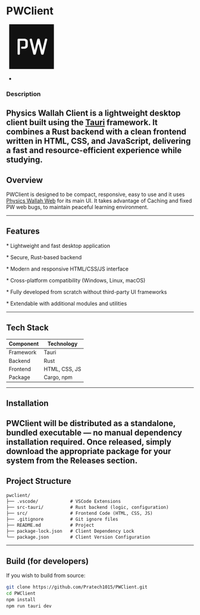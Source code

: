# PWClient
 <p align="left">
   <img src="https://raw.githubusercontent.com/Pratech1015/PWClient/refs/heads/main/src-tauri/icons/icon.png" alt="PWClient Icon" width="120">
 </p>

-
### Description

**Physics Wallah Client** is a lightweight desktop client built using the [Tauri](https://tauri.app) framework.
It combines a Rust backend with a clean frontend written in HTML, CSS, and JavaScript, delivering a fast and resource-efficient experience while studying.
---

## Overview

PWClient is designed to be compact, responsive, easy to use and it uses [Physics Wallah Web](https://pw.live) for its main UI.
It takes advantage of Caching and fixed PW web bugs, to maintain peaceful learning environment.

---

## Features

\* Lightweight and fast desktop application

\* Secure, Rust-based backend

\* Modern and responsive HTML/CSS/JS interface

\* Cross-platform compatibility (Windows, Linux, macOS)

\* Fully developed from scratch without third-party UI frameworks

\* Extendable with additional modules and utilities

---
## Tech Stack

| Component | Technology |
|-----------|------------|
| Framework |   Tauri    |
|  Backend  |    Rust    |
|  Frontend | HTML, CSS, JS |
| Package   | Cargo, npm |

---
## Installation

PWClient will be distributed as a standalone, bundled executable — no manual dependency installation required.
Once released, simply download the appropriate package for your system from the **Releases** section.
---

## Project Structure

```text
pwclient/
├── .vscode/            # VSCode Extensions
├── src-tauri/          # Rust backend (logic, configuration)
├── src/                # Frontend Code (HTML, CSS, JS)
├── .gitignore          # Git ignore files
├── README.md           # Project 
├── package-lock.json   # Client Dependency Lock
└── package.json        # Client Version Configuration
```
---

## Build (for developers)

If you wish to build from source:

```bash
git clone https://github.com/Pratech1015/PWClient.git
cd PWClient
npm install
npm run tauri dev